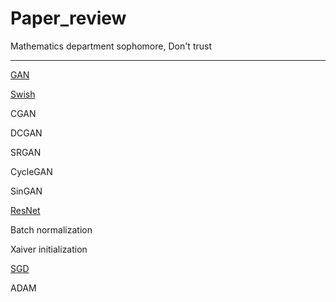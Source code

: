 # Paper_review
Mathematics department sophomore, 
Don't trust

--------------------------------------------
[GAN](https://github.com/HwiRyu/Paper_review/blob/main/GAN/Original%20GAN.md)

[Swish](https://github.com/HwiRyu/Paper_review/blob/main/Swish/Swish.md)

CGAN

DCGAN

SRGAN 

CycleGAN

SinGAN

[ResNet](https://github.com/HwiRyu/blob/main/ResNet/ResNet.md)

Batch normalization

Xaiver initialization

[SGD](https://github.com/HwiRyu/Paper_review/blob/main/SGD/SGD.md)

ADAM

